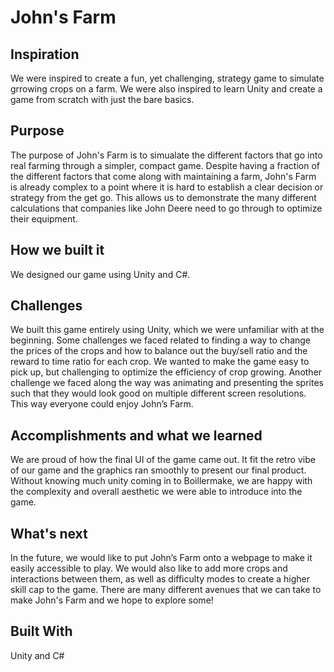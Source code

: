 # John's Farm
## Inspiration
We were inspired to create a fun, yet challenging, strategy game to simulate grrowing crops on a farm. We were also inspired to learn Unity and create a game from scratch with just the bare basics.

## Purpose
The purpose of John's Farm is to simualate the different factors that go into real farming through a simpler, compact game. Despite having a fraction of the different factors that come along with maintaining a farm, John's Farm is already complex to a point where it is hard to establish a clear decision or strategy from the get go. This allows us to demonstrate the many different calculations that companies like John Deere need to go through to optimize their equipment.

## How we built it
We designed our game using Unity and C#.

## Challenges
We built this game entirely using Unity, which we were unfamiliar with at the beginning. Some challenges we faced related to finding a way to change the prices of the crops and how to balance out the buy/sell ratio and the reward to time ratio for each crop. We wanted to make the game easy to pick up, but challenging to optimize the efficiency of crop growing. Another challenge we faced along the way was animating and presenting the sprites such that they would look good on multiple different screen resolutions. This way everyone could enjoy John’s Farm. 

## Accomplishments and what we learned
We are proud of how the final UI of the game came out. It fit the retro vibe of our game and the graphics ran smoothly to present our final product. Without knowing much unity coming in to Boillermake, we are happy with the complexity and overall aesthetic we were able to introduce into the game. 

## What's next
In the future, we would like to put John’s Farm onto a webpage to make it easily accessible to play. We would also like to add more crops and interactions between them, as well as difficulty modes to create a higher skill cap to the game. There are many different avenues that we can take to make John's Farm and we hope to explore some!


## Built With
Unity and C#
